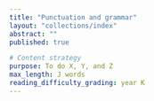 ```yaml
---
title: "Punctuation and grammar"
layout: "collections/index"
abstract: ""
published: true

# Content strategy
purpose: To do X, Y, and Z
max_length: J words
reading_difficulty_grading: year K
---
```

